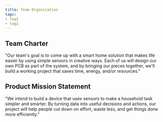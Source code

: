 ```yaml
---
title: Team Organization
tags:
- tag1
- tag2
---
```


## Team Charter

"Our team's goal is to come up with a smart home solution that makes life easier by using simple sensors in creative ways. Each of us will design our own PCB as part of the system, and by bringing our pieces together, we'll build a working project that saves time, energy, and/or resources."

## Product Mission Statement

"We intend to build a device that uses sensors to make a household task simpler and smarter. By turning data into useful decisions and actions, our project will help people cut down on effort, waste less, and get things done more efficiently."
